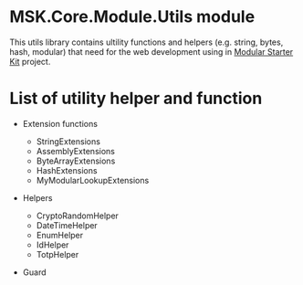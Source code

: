 ﻿# MSK.Core.Module.Utils module

This utils library contains ultility functions and helpers (e.g. string, bytes, hash, modular) that need for the web development using in [Modular Starter Kit](https://github.com/thangchung/modular-starter-kit) project.

# List of utility helper and function

- Extension functions
  - StringExtensions
  - AssemblyExtensions
  - ByteArrayExtensions
  - HashExtensions
  - MyModularLookupExtensions

- Helpers
  - CryptoRandomHelper
  - DateTimeHelper
  - EnumHelper
  - IdHelper
  - TotpHelper

- Guard

